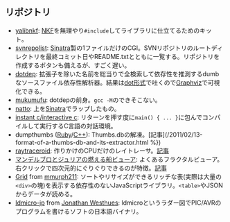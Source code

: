 ## リポジトリ

- [yalibnkf](https://github.com/snipsnipsnip/yalibnkf): [NKF](https://osdn.jp/projects/nkf/)を無理やり`#include`してライブラリに仕立てるためのキット。
- [svnrepolist](https://github.com/snipsnipsnip/svnrepolist): [Sinatra](http://www.sinatrarb.com/)製の1ファイルだけのCGI。SVNリポジトリのルートディレクトリを最終コミット日やREADME.txtとともに一覧する。リポジトリを作成するボタンも備えるが、すごく遅い。
- [dotdep](https://github.com/snipsnipsnip/dotdep): 拡張子を除いた名前を総当りで全検索して依存性を推測するdumbなソースファイル依存性解析器。結果は[dot形式](https://ja.wikipedia.org/wiki/DOT%E8%A8%80%E8%AA%9E)で吐くので[Graphviz](https://ja.wikipedia.org/wiki/Graphviz)で可視化できる。
- [mukumufu](https://github.com/snipsnipsnip/mukumufu): dotdepの前身。`gcc -M`のできそこない。
- [natto](https://github.com/snipsnipsnip/natto): 上を[Sinatra](http://www.sinatrarb.com/)でラップしたもの。
- [instant c/interactive c](https://github.com/snipsnipsnip/instant-c): リターンを押す度に`main() { ... }`に包んでコンパイルして実行するC言語の対話環境。 
- dumpthumbs ([Ruby](https://gist.github.com/818260)/[C++](https://gist.github.com/819809)): Thumbs.dbの解凍。[記事](/2011/02/13-format-of-a-thumbs-db-and-its-extractor.html %})
- [raytraceroid](https://gist.github.com/1369770): 作りかけのCPUだけのレイトレーサ。[記事](/2011/12/17/raytraceroid.html)
- [マンデルブロとジュリアの燃える船ビューア](https://gist.github.com/525284): よくあるフラクタルビューア。右クリックで四次元的にぐりぐりできるのが特徴。[記事](/2012/09/01/burning-ship-of-mandelbrot-and-julia.html)
- [Grid](/grid/) from [mmurph211](http://github.com/mmurph211/Grid): ソートやリサイズができるリッチな表(実際は大量の`<div>`の塊)を表示する依存性のないJavaScriptライブラリ。`<table>`やJSONからデータが読める。
- [ldmicro-jp](https://github.com/snipsnipsnip/ldmicro-jp) from [Jonathan Westhues](http://cq.cx/ladder.pl): ldmicroというラダー図でPIC/AVRのプログラムを書けるソフトの日本語バイナリ。
